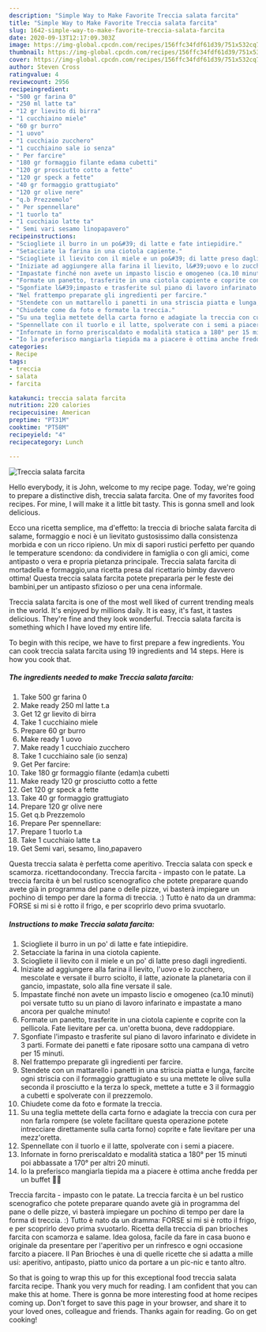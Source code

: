 ```yaml
---
description: "Simple Way to Make Favorite Treccia salata farcita"
title: "Simple Way to Make Favorite Treccia salata farcita"
slug: 1642-simple-way-to-make-favorite-treccia-salata-farcita
date: 2020-09-13T12:17:09.303Z
image: https://img-global.cpcdn.com/recipes/156ffc34fdf61d39/751x532cq70/treccia-salata-farcita-recipe-main-photo.jpg
thumbnail: https://img-global.cpcdn.com/recipes/156ffc34fdf61d39/751x532cq70/treccia-salata-farcita-recipe-main-photo.jpg
cover: https://img-global.cpcdn.com/recipes/156ffc34fdf61d39/751x532cq70/treccia-salata-farcita-recipe-main-photo.jpg
author: Steven Cross
ratingvalue: 4
reviewcount: 2956
recipeingredient:
- "500 gr farina 0"
- "250 ml latte ta"
- "12 gr lievito di birra"
- "1 cucchiaino miele"
- "60 gr burro"
- "1 uovo"
- "1 cucchiaio zucchero"
- "1 cucchiaino sale io senza"
- " Per farcire"
- "180 gr formaggio filante edama cubetti"
- "120 gr prosciutto cotto a fette"
- "120 gr speck a fette"
- "40 gr formaggio grattugiato"
- "120 gr olive nere"
- "q.b Prezzemolo"
- " Per spennellare"
- "1 tuorlo ta"
- "1 cucchiaio latte ta"
- " Semi vari sesamo linopapavero"
recipeinstructions:
- "Sciogliete il burro in un po&#39; di latte e fate intiepidire."
- "Setacciate la farina in una ciotola capiente."
- "Sciogliete il lievito con il miele e un po&#39; di latte preso dagli ingredienti."
- "Iniziate ad aggiungere alla farina il lievito, l&#39;uovo e lo zucchero, mescolate e versate il burro sciolto, il latte, azionate la planetaria con il gancio, impastate, solo alla fine versate il sale."
- "Impastate finché non avete un impasto liscio e omogeneo (ca.10 minuti) poi versate tutto su un piano di lavoro infarinato e impastate a mano ancora per qualche minuto!"
- "Formate un panetto, trasferite in una ciotola capiente e coprite con la pellicola. Fate lievitare per ca. un&#39;oretta buona, deve raddoppiare."
- "Sgonfiate l&#39;impasto e trasferite sul piano di lavoro infarinato e dividete in 3 parti. Formate dei panetti e fate riposare sotto una campana di vetro per 15 minuti."
- "Nel frattempo preparate gli ingredienti per farcire."
- "Stendete con un mattarello i panetti in una striscia piatta e lunga, farcite ogni striscia con il formaggio grattugiato e su una mettete le olive sulla seconda il prosciutto e la terza lo speck, mettete a tutte e 3 il formaggio a cubetti e spolverate con il prezzemolo."
- "Chiudete come da foto e formate la treccia."
- "Su una teglia mettete della carta forno e adagiate la treccia con cura per non farla rompere (se volete facilitare questa operazione potete intrecciare direttamente sulla carta forno) coprite e fate lievitare per una mezz&#39;oretta."
- "Spennellate con il tuorlo e il latte, spolverate con i semi a piacere."
- "Infornate in forno preriscaldato e modalità statica a 180° per 15 minuti poi abbassate a 170° per altri 20 minuti."
- "Io la preferisco mangiarla tiepida ma a piacere è ottima anche fredda per un buffet 🤩😋"
categories:
- Recipe
tags:
- treccia
- salata
- farcita

katakunci: treccia salata farcita 
nutrition: 220 calories
recipecuisine: American
preptime: "PT31M"
cooktime: "PT58M"
recipeyield: "4"
recipecategory: Lunch

---
```



![Treccia salata farcita](https://img-global.cpcdn.com/recipes/156ffc34fdf61d39/751x532cq70/treccia-salata-farcita-recipe-main-photo.jpg)

Hello everybody, it is John, welcome to my recipe page. Today, we're going to prepare a distinctive dish, treccia salata farcita. One of my favorites food recipes. For mine, I will make it a little bit tasty. This is gonna smell and look delicious.

Ecco una ricetta semplice, ma d&#39;effetto: la treccia di brioche salata farcita di salame, formaggio e noci è un lievitato gustosissimo dalla consistenza morbida e con un ricco ripieno. Un mix di sapori rustici perfetto per quando le temperature scendono: da condividere in famiglia o con gli amici, come antipasto o vera e propria pietanza principale. Treccia salata farcita di mortadella e formaggio,una ricetta presa dal ricettario bimby davvero ottima! Questa treccia salata farcita potete prepararla per le feste dei bambini,per un antipasto sfizioso o per una cena informale.

Treccia salata farcita is one of the most well liked of current trending meals in the world. It's enjoyed by millions daily. It is easy, it's fast, it tastes delicious. They're fine and they look wonderful. Treccia salata farcita is something which I have loved my entire life.


To begin with this recipe, we have to first prepare a few ingredients. You can cook treccia salata farcita using 19 ingredients and 14 steps. Here is how you cook that.

<!--inarticleads1-->

##### The ingredients needed to make Treccia salata farcita:

1. Take 500 gr farina 0
1. Make ready 250 ml latte t.a
1. Get 12 gr lievito di birra
1. Take 1 cucchiaino miele
1. Prepare 60 gr burro
1. Make ready 1 uovo
1. Make ready 1 cucchiaio zucchero
1. Take 1 cucchiaino sale (io senza)
1. Get  Per farcire:
1. Take 180 gr formaggio filante (edam)a cubetti
1. Make ready 120 gr prosciutto cotto a fette
1. Get 120 gr speck a fette
1. Take 40 gr formaggio grattugiato
1. Prepare 120 gr olive nere
1. Get q.b Prezzemolo
1. Prepare  Per spennellare:
1. Prepare 1 tuorlo t.a
1. Take 1 cucchiaio latte t.a
1. Get  Semi vari, sesamo, lino,papavero


Questa treccia salata è perfetta come aperitivo. Treccia salata con speck e scamorza. ricettandocondany. Treccia farcita - impasto con le patate. La treccia farcita è un bel rustico scenografico che potete preparare quando avete già in programma del pane o delle pizze, vi basterà impiegare un pochino di tempo per dare la forma di treccia. :) Tutto è nato da un dramma: FORSE si mi si è rotto il frigo, e per scoprirlo devo prima svuotarlo. 

<!--inarticleads2-->

##### Instructions to make Treccia salata farcita:

1. Sciogliete il burro in un po&#39; di latte e fate intiepidire.
1. Setacciate la farina in una ciotola capiente.
1. Sciogliete il lievito con il miele e un po&#39; di latte preso dagli ingredienti.
1. Iniziate ad aggiungere alla farina il lievito, l&#39;uovo e lo zucchero, mescolate e versate il burro sciolto, il latte, azionate la planetaria con il gancio, impastate, solo alla fine versate il sale.
1. Impastate finché non avete un impasto liscio e omogeneo (ca.10 minuti) poi versate tutto su un piano di lavoro infarinato e impastate a mano ancora per qualche minuto!
1. Formate un panetto, trasferite in una ciotola capiente e coprite con la pellicola. Fate lievitare per ca. un&#39;oretta buona, deve raddoppiare.
1. Sgonfiate l&#39;impasto e trasferite sul piano di lavoro infarinato e dividete in 3 parti. Formate dei panetti e fate riposare sotto una campana di vetro per 15 minuti.
1. Nel frattempo preparate gli ingredienti per farcire.
1. Stendete con un mattarello i panetti in una striscia piatta e lunga, farcite ogni striscia con il formaggio grattugiato e su una mettete le olive sulla seconda il prosciutto e la terza lo speck, mettete a tutte e 3 il formaggio a cubetti e spolverate con il prezzemolo.
1. Chiudete come da foto e formate la treccia.
1. Su una teglia mettete della carta forno e adagiate la treccia con cura per non farla rompere (se volete facilitare questa operazione potete intrecciare direttamente sulla carta forno) coprite e fate lievitare per una mezz&#39;oretta.
1. Spennellate con il tuorlo e il latte, spolverate con i semi a piacere.
1. Infornate in forno preriscaldato e modalità statica a 180° per 15 minuti poi abbassate a 170° per altri 20 minuti.
1. Io la preferisco mangiarla tiepida ma a piacere è ottima anche fredda per un buffet 🤩😋


Treccia farcita - impasto con le patate. La treccia farcita è un bel rustico scenografico che potete preparare quando avete già in programma del pane o delle pizze, vi basterà impiegare un pochino di tempo per dare la forma di treccia. :) Tutto è nato da un dramma: FORSE si mi si è rotto il frigo, e per scoprirlo devo prima svuotarlo. Ricetta della treccia di pan brioches farcita con scamorza e salame. Idea golosa, facile da fare in casa buono e originale da presentare per l&#39;aperitivo per un rinfresco e ogni occasione farcito a piacere. Il Pan Brioches è una di quelle ricette che si adatta a mille usi: aperitivo, antipasto, piatto unico da portare a un pic-nic e tanto altro. 

So that is going to wrap this up for this exceptional food treccia salata farcita recipe. Thank you very much for reading. I am confident that you can make this at home. There is gonna be more interesting food at home recipes coming up. Don't forget to save this page in your browser, and share it to your loved ones, colleague and friends. Thanks again for reading. Go on get cooking!
